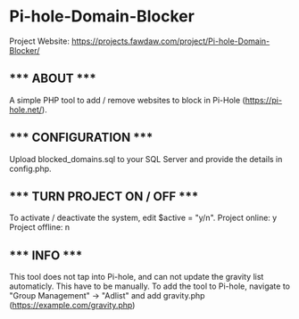 # Pi-hole-Domain-Blocker
Project Website: https://projects.fawdaw.com/project/Pi-hole-Domain-Blocker/

## *** ABOUT ***
A simple PHP tool to add / remove websites to block in Pi-Hole (https://pi-hole.net/).

## *** CONFIGURATION ***
Upload blocked_domains.sql to your SQL Server and provide the details in config.php.

## *** TURN PROJECT ON / OFF ***
To activate / deactivate the system, edit $active = "y/n".
Project online: y
Project offline: n

## *** INFO ***
This tool does not tap into Pi-hole, and can not update the gravity list automaticly. This have to be manually.
To add the tool to Pi-hole, navigate to "Group Management" -> "Adlist" and add gravity.php (https://example.com/gravity.php)
